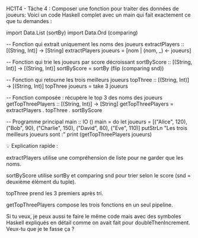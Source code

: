 HC1T4 - Tâche 4 : Composer une fonction pour traiter des données de joueurs:
Voici un code Haskell complet avec un main qui fait exactement ce que tu demandes :

import Data.List (sortBy)
import Data.Ord (comparing)

-- Fonction qui extrait uniquement les noms des joueurs
extractPlayers :: [(String, Int)] -> [String]
extractPlayers joueurs = [nom | (nom, _) <- joueurs]

-- Fonction qui trie les joueurs par score décroissant
sortByScore :: [(String, Int)] -> [(String, Int)]
sortByScore = sortBy (flip (comparing snd))

-- Fonction qui retourne les trois meilleurs joueurs
topThree :: [(String, Int)] -> [(String, Int)]
topThree joueurs = take 3 joueurs

-- Fonction composée : récupère le top 3 des noms des joueurs
getTopThreePlayers :: [(String, Int)] -> [String]
getTopThreePlayers = extractPlayers . topThree . sortByScore

-- Programme principal
main :: IO ()
main = do
    let joueurs = [("Alice", 120), ("Bob", 90), ("Charlie", 150), ("David", 80), ("Eve", 110)]
    putStrLn "Les trois meilleurs joueurs sont :"
    print (getTopThreePlayers joueurs)

💡 Explication rapide :

extractPlayers utilise une compréhension de liste pour ne garder que les noms.

sortByScore utilise sortBy et comparing snd pour trier selon le score (snd = deuxième élément du tuple).

topThree prend les 3 premiers après tri.

getTopThreePlayers compose les trois fonctions en un seul pipeline.


Si tu veux, je peux aussi te faire le même code mais avec des symboles Haskell expliqués en détail comme on avait fait pour doubleThenIncrement.
Veux-tu que je te fasse ça ?


